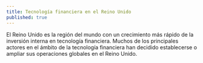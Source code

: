 ```yaml
---
title: Tecnología financiera en el Reino Unido
published: true
---
```


El Reino Unido es la región del mundo con un crecimiento más rápido de la inversión interna en tecnología financiera. Muchos de los principales actores en el ámbito de la tecnología financiera han decidido establecerse o ampliar sus operaciones globales en el Reino Unido.
